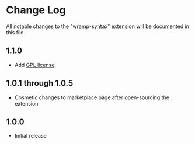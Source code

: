 # Change Log
All notable changes to the "wramp-syntax" extension will be documented in this file.

## 1.1.0

- Add [GPL license](LICENSE).

## 1.0.1 through 1.0.5

- Cosmetic changes to marketplace page after open-sourcing the extension

## 1.0.0
- Initial release

